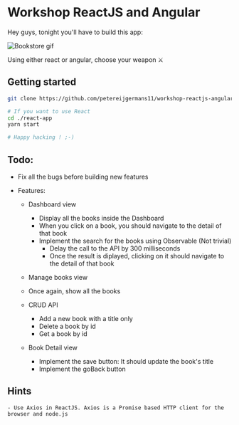 
# Workshop ReactJS and Angular
Hey guys, tonight you'll have to build this app:

![Bookstore gif](https://i.imgur.com/iD69CC9.gif)

Using either react or angular, choose your weapon ⚔
## Getting started
```bash
git clone https://github.com/petereijgermans11/workshop-reactjs-angular.git

# If you want to use React
cd ./react-app
yarn start

# Happy hacking ! ;-)
```

## Todo:
- Fix all the bugs before building new features

- Features:
  - Dashboard view
    - Display all the books inside the Dashboard
    - When you click on a book, you should navigate to the detail of that book
    - Implement the search for the books using Observable (Not trivial)
      - Delay the call to the API by 300 milliseconds
      - Once the result is diplayed, clicking on it should navigate to the detail of that book

  - Manage books view
   - Once again, show all the books
   - CRUD API
     - Add a new book with a title only
     - Delete a book by id
     - Get a book by id

  - Book Detail view
    - Implement the save button: It should update the book's title
    - Implement the goBack button

## Hints
    - Use Axios in ReactJS. Axios is a Promise based HTTP client for the browser and node.js   
 